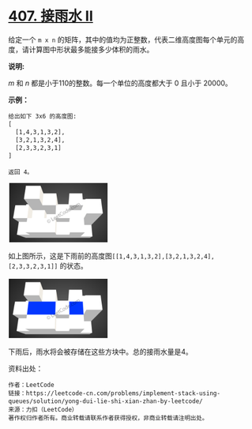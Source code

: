 # [407. 接雨水 II](https://leetcode-cn.com/problems/trapping-rain-water-ii/)

给定一个 `m x n` 的矩阵，其中的值均为正整数，代表二维高度图每个单元的高度，请计算图中形状最多能接多少体积的雨水。

**说明:**

*m* 和 *n* 都是小于110的整数。每一个单位的高度都大于 0 且小于 20000。

**示例：**

```
给出如下 3x6 的高度图:
[
  [1,4,3,1,3,2],
  [3,2,1,3,2,4],
  [2,3,3,2,3,1]
]

返回 4。
```

![](https://raw.githubusercontent.com/sky5cai/picGoPic/master/img/20200211122116.png)

如上图所示，这是下雨前的高度图`[[1,4,3,1,3,2],[3,2,1,3,2,4],[2,3,3,2,3,1]]` 的状态。

![](https://raw.githubusercontent.com/sky5cai/picGoPic/master/img/20200211122140.png)

下雨后，雨水将会被存储在这些方块中。总的接雨水量是4。



资料出处：

```
作者：LeetCode
链接：https://leetcode-cn.com/problems/implement-stack-using-queues/solution/yong-dui-lie-shi-xian-zhan-by-leetcode/
来源：力扣（LeetCode）
著作权归作者所有。商业转载请联系作者获得授权，非商业转载请注明出处。
```


